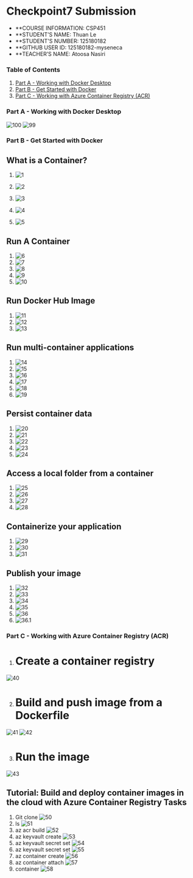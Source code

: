 # Checkpoint7 Submission

- **COURSE INFORMATION: CSP451
- **STUDENT’S NAME: Thuan Le
- **STUDENT'S NUMBER: 125180182
- **GITHUB USER ID: 125180182-myseneca
- **TEACHER’S NAME: Atoosa Nasiri

### Table of Contents
1. [Part A - Working with Docker Desktop](#part-a---working-with-docker-desktop)
2. [Part B - Get Started with Docker](#part-b---get-started-with-docker)
3. [Part C - Working with Azure Container Registry (ACR)](#part-c---working-with-azure-container-registry-acr)

### Part A - Working with Docker Desktop

![100](/Checkpoint7/images/100.png)
![99](/Checkpoint7/images/99.png)


### Part B - Get Started with Docker

## What is a Container?

1. ![1](/Checkpoint7/images/1.png)

2. ![2](/Checkpoint7/images/2.png)

3. ![3](/Checkpoint7/images/3.png)

4. ![4](/Checkpoint7/images/4.png)

5. ![5](/Checkpoint7/images/5.png)

## Run A Container

1. ![6](/Checkpoint7/images/6.png)
2. ![7](/Checkpoint7/images/7.png)
3. ![8](/Checkpoint7/images/8.png)
4. ![9](/Checkpoint7/images/9.png)
5. ![10](/Checkpoint7/images/10.png)

## Run Docker Hub Image

1. ![11](/Checkpoint7/images/11.png)
2. ![12](/Checkpoint7/images/12.png)
3. ![13](/Checkpoint7/images/13.png)

## Run multi-container applications

1. ![14](/Checkpoint7/images/14.png)
2. ![15](/Checkpoint7/images/15.png)
3. ![16](/Checkpoint7/images/16.png)
4. ![17](/Checkpoint7/images/17.png)
5. ![18](/Checkpoint7/images/18.png)
6. ![19](/Checkpoint7/images/19.png)


## Persist container data

1. ![20](/Checkpoint7/images/20.png)
2. ![21](/Checkpoint7/images/21.png)
3. ![22](/Checkpoint7/images/22.png)
4. ![23](/Checkpoint7/images/23.png)
5. ![24](/Checkpoint7/images/24.png)

## Access a local folder from a container

1. ![25](/Checkpoint7/images/25.png)
2. ![26](/Checkpoint7/images/26.png) 
3. ![27](/Checkpoint7/images/27.png)
4. ![28](/Checkpoint7/images/28.png)

## Containerize your application

1. ![29](/Checkpoint7/images/29.png)
2. ![30](/Checkpoint7/images/30.png)
3. ![31](/Checkpoint7/images/31.png)

## Publish your image

1. ![32](/Checkpoint7/images/32.png)
2. ![33](/Checkpoint7/images/33.png)
3. ![34](/Checkpoint7/images/34.png)
4. ![35](/Checkpoint7/images/35.png)
5. ![36](/Checkpoint7/images/36.png)
6. ![36.1](/Checkpoint7/images/36.1.png)

### Part C - Working with Azure Container Registry (ACR)

1. # Create a container registry
![40](/Checkpoint7/images/40.png)

2. # Build and push image from a Dockerfile
![41](/Checkpoint7/images/41.png)
![42](/Checkpoint7/images/42.png)

3. # Run the image
![43](/Checkpoint7/images/43.png)


## Tutorial: Build and deploy container images in the cloud with Azure Container Registry Tasks

1. Git clone
![50](/Checkpoint7/images/50.png)
2. ls
![51](/Checkpoint7/images/51.png)
3. az acr build 
![52](/Checkpoint7/images/52.png)
4. az keyvault create
![53](/Checkpoint7/images/53.png)
5. az keyvault secret set
![54](/Checkpoint7/images/54.png)
6. az keyvault secret set 
![55](/Checkpoint7/images/55.png)
7. az container create
![56](/Checkpoint7/images/56.png)
8. az container attach
![57](/Checkpoint7/images/57.png)
9. container
![58](/Checkpoint7/images/58.png)


